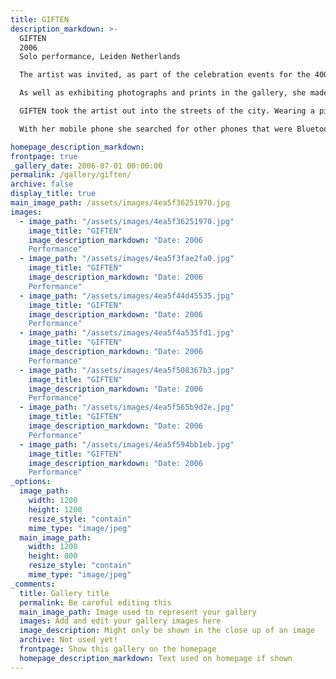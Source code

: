 ```yaml
---
title: GIFTEN
description_markdown: >-
  GIFTEN  
  2006  
  Solo performance, Leiden Netherlands  

  The artist was invited, as part of the celebration events for the 400th birthday of Rembrandt,  to exhibit in the exhibition ‘They Came to See’ at the Hooglandse Kerk, Leiden Netherlands in July 2006.    

  As well as exhibiting photographs and prints in the gallery, she made two new performance works, for the first time performing solo.

  GIFTEN took the artist out into the streets of the city. Wearing a pink ‘fig-leaf’ image LUTE/LUIT, pinned to her she walked the streets of the city singing ‘Happy Birthday’ to Rembrandt – this took place on Rembrandt’s 400th birthday.

  With her mobile phone she searched for other phones that were Bluetooth enabled and then invited the owners to receive mages from her phone e.g. LUTE/LUIT, BATHSHEBA and DAVID.

homepage_description_markdown: 
frontpage: true
_gallery_date: 2006-07-01 00:00:00
permalink: /gallery/giften/
archive: false
display_title: true
main_image_path: /assets/images/4ea5f36251970.jpg
images:
  - image_path: "/assets/images/4ea5f36251970.jpg"
    image_title: "GIFTEN"
    image_description_markdown: "Date: 2006  
    Performance"
  - image_path: "/assets/images/4ea5f3fae2fa0.jpg"
    image_title: "GIFTEN"
    image_description_markdown: "Date: 2006  
    Performance"
  - image_path: "/assets/images/4ea5f44d45535.jpg"
    image_title: "GIFTEN"
    image_description_markdown: "Date: 2006  
    Performance"
  - image_path: "/assets/images/4ea5f4a535fd1.jpg"
    image_title: "GIFTEN"
    image_description_markdown: "Date: 2006  
    Performance"
  - image_path: "/assets/images/4ea5f508367b3.jpg"
    image_title: "GIFTEN"
    image_description_markdown: "Date: 2006  
    Performance"
  - image_path: "/assets/images/4ea5f565b9d2e.jpg"
    image_title: "GIFTEN"
    image_description_markdown: "Date: 2006  
    Performance"
  - image_path: "/assets/images/4ea5f594bb1eb.jpg"
    image_title: "GIFTEN"
    image_description_markdown: "Date: 2006  
    Performance"
_options:
  image_path:
    width: 1200
    height: 1200
    resize_style: "contain"
    mime_type: "image/jpeg"
  main_image_path:
    width: 1200
    height: 800
    resize_style: "contain"
    mime_type: "image/jpeg"
_comments:
  title: Gallery title
  permalink: Be careful editing this
  main_image_path: Image used to represent your gallery
  images: Add and edit your gallery images here
  image_description: Might only be shown in the close up of an image
  archive: Not used yet!
  frontpage: Show this gallery on the homepage
  homepage_description_markdown: Text used on homepage if shown
---
```



